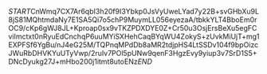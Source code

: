 $START$CnWmq7CX7Ar6qbI3h20f9I3Ybkp0JsVyUweLYad7y22B+svGHbXu9L8jS81MQhtmdaNy7E1SA5Qi7o5chP9MuymLL056eyezaA/tbkkYLT4BboEm0rOC9/cKp6gWJ8JL+Kproap0sx9vTKZPDXDYE0Z+Cr50u3OsjErsBeXu5egFCviImctxt0nRyuEdCnchqP6uuMYiSXHehCaqBYqWU4ZokyS+zUvkMiUjT+mg1EXPFSf6YgBu/nJ4eG25M/TQPnqMPdDb8aMR2tdjpHS4LtSSDv104f9bpOizcJWuRbDHVKYuUTyVwp/2ruIv7POl5pUNw9qenF3HgzEvy9yiup3v7SrD1S5+DNcDyukg27J+mHbo200j1itmt8utoENz$END$